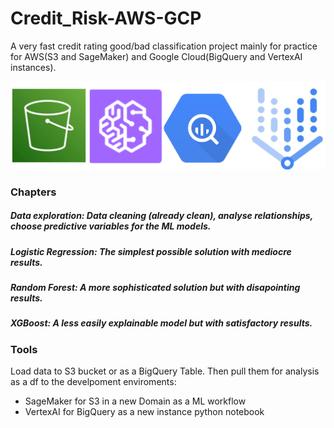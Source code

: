 # Credit_Risk-AWS-GCP
A very fast credit rating good/bad classification project mainly for practice for AWS(S3 and SageMaker) and Google Cloud(BigQuery and VertexAI instances).

<p align="center">
  <img src="img/5.png" width="2000"/>
</p>


### Chapters
##### Data exploration: Data cleaning (already clean), analyse relationships, choose predictive variables for the ML models. 
##### Logistic Regression: The simplest possible solution with mediocre results.
##### Random Forest: A more sophisticated solution but with disapointing results.
##### XGBoost: A less easily explainable model but with satisfactory results.

### Tools
Load data to S3 bucket or as a BigQuery Table. Then pull them for analysis as a df to the develpoment enviroments: 
- SageMaker for S3 in a new Domain as a ML workflow 
- VertexAI for BigQuery as a new instance python notebook
